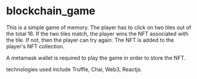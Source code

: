 # blockchain_game

This is a simple game of memory.
The player has to click on two tiles out of the total 16. If the two tiles match, the player wins the NFT associated with the tile.
If not, then the player can try again.
The NFT is added to the player's NFT collection.

A metamask wallet is required to play the game in order to store the NFT.

technologies used include Truffle, Chai, Web3, Reactjs.
